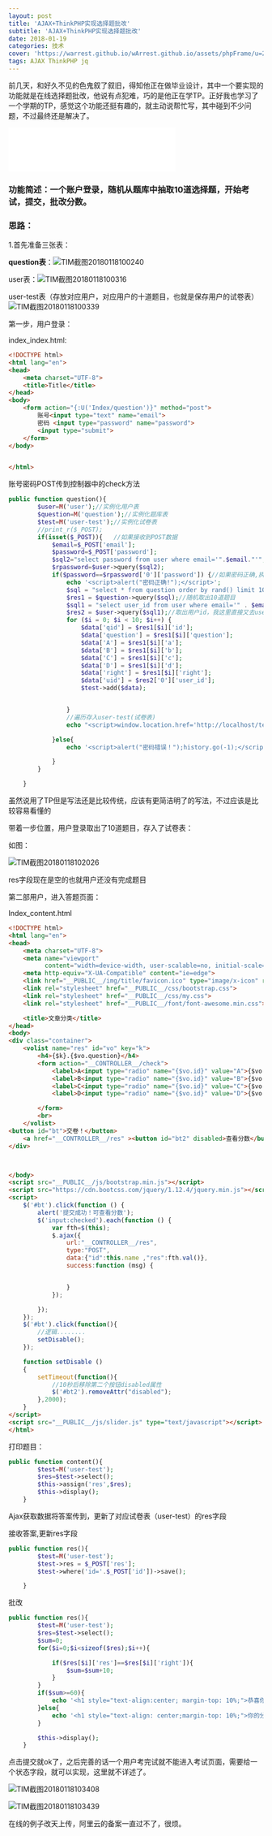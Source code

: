 ```yaml
---
layout: post
title: 'AJAX+ThinkPHP实现选择题批改'
subtitle: 'AJAX+ThinkPHP实现选择题批改'
date: 2018-01-19
categories: 技术
cover: 'https://warrest.github.io/wArrest.github.io/assets/phpFrame/u=228695038,594732975&fm=27&gp=0.jpg'
tags: AJAX ThinkPHP jq
---
```


前几天，和好久不见的色鬼叙了叙旧，得知他正在做毕业设计，其中一个要实现的功能就是在线选择题批改，他说有点犯难，巧的是他正在学TP。正好我也学习了一个学期的TP，感觉这个功能还挺有趣的，就主动说帮忙写，其中碰到不少问题，不过最终还是解决了。
<iframe frameborder="no" border="0" marginwidth="0" marginheight="0" width=330 height=86 src="//music.163.com/outchain/player?type=2&amp;id=481535492&amp;auto=1&amp;height=66"> </iframe>

### 功能简述：一个账户登录，随机从题库中抽取10道选择题，开始考试，提交，批改分数。

### 思路：

1.首先准备三张表：

**question表**：![TIM截图20180118100240](\assets\img\testdemo\TIM截图20180118100240.png)

user表：![TIM截图20180118100316](\assets\img\testdemo\TIM截图20180118100316.png)

user-test表（存放对应用户，对应用户的十道题目，也就是保存用户的试卷表）![TIM截图20180118100339](\assets\img\testdemo\TIM截图20180118100339.png)

第一步，用户登录：

index_index.html:

```html
<!DOCTYPE html>
<html lang="en">
<head>
    <meta charset="UTF-8">
    <title>Title</title>
</head>
<body>
    <form action="{:U('Index/question')}" method="post">
        账号<input type="text" name="email">
        密码 <input type="password" name="password">
        <input type="submit">
    </form>
</body>


</html>
```

账号密码POST传到控制器中的check方法

```php
public function question(){
        $user=M('user');//实例化用户表
        $question=M('question');//实例化题库表
        $test=M('user-test');//实例化试卷表
        //print_r($_POST);
        if(isset($_POST)){   //如果接收到POST数据
            $email=$_POST['email'];
            $password=$_POST['password'];
            $sql2="select password from user where email='".$email."'";
            $rpassword=$user->query($sql2);
            if($password==$rpassword['0']['password']) {//如果密码正确,执行以下操作
                echo '<script>alert("密码正确!");</script>';
                $sql = "select * from question order by rand() limit 10;";
                $res1 = $question->query($sql);//随机取出10道题目
                $sql1 = "select user_id from user where email='" . $email . "'";
                $res2 = $user->query($sql1);//取出用户id，我这里直接又去user表查了一次，实际项目中可以直接调用session，获取用户id
                for ($i = 0; $i < 10; $i++) {
                    $data['qid'] = $res1[$i]['id'];
                    $data['question'] = $res1[$i]['question'];
                    $data['A'] = $res1[$i]['a'];
                    $data['B'] = $res1[$i]['b'];
                    $data['C'] = $res1[$i]['c'];
                    $data['D'] = $res1[$i]['d'];
                    $data['right'] = $res1[$i]['right'];
                    $data['uid'] = $res2['0']['user_id'];
                    $test->add($data);


                }
                //遍历存入user-test(试卷表)
                echo "<script>window.location.href='http://localhost/test/index.php/home/index/content.html';</script>";//跳转到答题页面，这里也可以用TP的$this->redirect(）函数；

            }else{
                echo '<script>alert("密码错误！");history.go(-1);</script>';

            }
        }

    }
```

虽然说用了TP但是写法还是比较传统，应该有更简洁明了的写法，不过应该是比较容易看懂的

带着一步位置，用户登录取出了10道题目，存入了试卷表：

如图：

![TIM截图20180118102026](\assets\img\testdemo\TIM截图20180118102026.png)

res字段现在是空的也就用户还没有完成题目

第二部用户，进入答题页面：

Index_content.html

```html
<!DOCTYPE html>
<html lang="en">
<head>
    <meta charset="UTF-8">
    <meta name="viewport"
          content="width=device-width, user-scalable=no, initial-scale=1.0, maximum-scale=1.0, minimum-scale=1.0">
    <meta http-equiv="X-UA-Compatible" content="ie=edge">
    <link href="__PUBLIC__/img/title/favicon.ico" type="image/x-icon" rel="shortcut icon" />
    <link rel="stylesheet" href="__PUBLIC__/css/bootstrap.css">
    <link rel="stylesheet" href="__PUBLIC__/css/my.css">
    <link rel="stylesheet" href="__PUBLIC__/font/font-awesome.min.css">

    <title>文章分类</title>
</head>
<body>
<div class="container">
    <volist name="res" id="vo" key="k">
        <h4>{$k}.{$vo.question}</h4>
        <form action="__CONTROLLER__/check">
            <label>A<input type="radio" name="{$vo.id}" value="A">{$vo.a}</label>&nbsp&nbsp&nbsp <br>
            <label>B<input type="radio" name="{$vo.id}" value="B">{$vo.b}</label>&nbsp&nbsp&nbsp <br>
            <label>C<input type="radio" name="{$vo.id}" value="C">{$vo.c}</label>&nbsp&nbsp&nbsp <br>
            <label>D<input type="radio" name="{$vo.id}" value="D">{$vo.d}</label>&nbsp&nbsp&nbsp <br>

        </form>
        <br>
    </volist>
<button id="bt">交卷！</button>
    <a href="__CONTROLLER__/res" ><button id="bt2" disabled>查看分数</button></a>
</div>



</body>
<script src="__PUBLIC__/js/bootstrap.min.js"></script>
<script src="https://cdn.bootcss.com/jquery/1.12.4/jquery.min.js"></script>
<script>
    $('#bt').click(function () {
        alert('提交成功！可查看分数');
        $('input:checked').each(function () {
            var fth=$(this);
            $.ajax({
                url:"__CONTROLLER__/res",
                type:"POST",
                data:{"id":this.name ,"res":fth.val()},
                success:function (msg) {


                }
            });

        });
    });
    $('#bt').click(function(){
        //逻辑........
        setDisable();
    });

    function setDisable ()
    {
        setTimeout(function(){
            //10秒后移除第二个按钮disabled属性
            $('#bt2').removeAttr("disabled");
        },2000);
    }
</script>
<script src="__PUBLIC__/js/slider.js" type="text/javascript"></script>
</html>
```

打印题目：

```php
public function content(){
        $test=M('user-test');
        $res=$test->select();
        $this->assign('res',$res);
        $this->display();
    }
```

Ajax获取数据将答案传到，更新了对应试卷表（user-test）的res字段

接收答案,更新res字段

```php
public function res(){
        $test=M('user-test');
        $test->res = $_POST['res'];
        $test->where('id='.$_POST['id'])->save();

    }
```

批改

```php
public function res(){
        $test=M('user-test');
        $res=$test->select();
        $sum=0;
        for($i=0;$i<sizeof($res);$i++){

            if($res[$i]['res']==$res[$i]['right']){
                $sum=$sum+10;
            }
        }
        if($sum>=60){
            echo '<h1 style="text-align:center; margin-top: 10%;">恭喜你及格了！你的分数为：'.$sum.'分</h1>';
        }else{
            echo '<h1 style="text-align: center;margin-top: 10%;">你的分数为:<font color="red">'.$sum.'</font>分再接再厉！</h1>';
        }

        $this->display();
    }
```

点击提交就ok了，之后完善的话一个用户考完试就不能进入考试页面，需要给一个状态字段，就可以实现，这里就不详述了。

![TIM截图20180118103408](\assets\img\testdemo\TIM截图20180118103408.png)

![TIM截图20180118103439](\assets\img\testdemo\TIM截图20180118103439.png)

在线的例子改天上传，阿里云的备案一直过不了，很烦。
